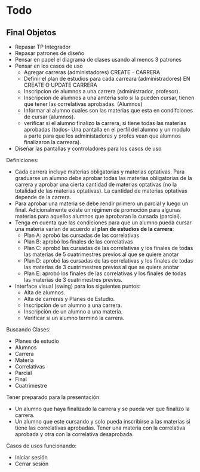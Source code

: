 # Todo

## Final Objetos

- Repasar TP Integrador
- Repasar patrones de diseño
- Pensar en papel el diagrama de clases usando al menos 3 patrones
- Pensar en los casos de uso
    - Agregar carreras (administadores) CREATE - CARRERA
    - Definir el plan de estudios para cada carreara (administradores) EN CREATE O UPDATE CARRERA
    - Inscripcion de alumnos a una carrera (administrador, profesor).
    - Inscripcion de alumnos a una amteria solo si la pueden cursar, tienen que tener las correlativas aprobadas. (Alumnos)
    - Informar al alumno cuales son las materias que esta en condifciones de cursar (alumnos).
    - verificar si el alumno finalizo la carrera, si tiene todas las materias aprobadas (todos- Una pantalla en el perfil del alumno y un modulo a parte para que los administadores y profes vean que alumnos finalizaron la carreara).
- Diseñar las pantallas y controladores para los casos de uso

Definiciones:

- Cada carrera incluye materias obligatorias y materias optativas. Para graduarse un alumno debe
  aprobar todas las materias obligatorias de la carrera y aprobar una cierta cantidad de materias
  optativas (no la totalidad de las materias optativas). La cantidad de materias optativas depende de
  la carrera.
- Para aprobar una materia se debe rendir primero un parcial y luego un final. Adicionalmente existe
  un régimen de promoción para algunas materias para aquellos alumnos que aprobaran la cursada
  (parcial).
- Tenga en cuenta que las condiciones para que un alumno pueda cursar una materia varían de acuerdo al **plan de estudios de la carrera**:
    - Plan A: aprobó las cursadas de las correlativas
    - Plan B: aprobó los finales de las correlativas
    - Plan C: aprobó las cursadas de las correlativas y los finales de todas las materias de 5 cuatrimestres previos al que se quiere anotar
    - Plan D: aprobó las cursadas de las correlativas y los finales de todas las materias de 3 cuatrimestres previos al que se quiere anotar
    - Plan E: aprobó los finales de las correlativas y los finales de todas las materias de 3 cuatrimestres previos.
- Interface visual (swing) para los siguientes puntos:
    - Alta de alumnos.
    - Alta de carreras y Planes de Estudio.
    - Inscripción de un alumno a una carrera.
    - Inscripción de un alumno a una materia.
    - Verificar si un alumno terminó la carrera.

Buscando Clases:

- Planes de estudio
- Alumnos
- Carrera
- Materia
- Correlativas
- Parcial
- Final
- Cuatrimestre

Tener preparado para la presentación:

- Un alumno que haya finalizado la carrera y se pueda ver que finalizo la carrera.
- Un alumno que este cursando y solo pueda inscribirse a las materias si tiene las correlativas aprobadas. Tener una materia con la correlativa aprobada y otra con la correlativa desaprobada.

Casos de usos funcionando:

- Iniciar sesión
- Cerrar sesión